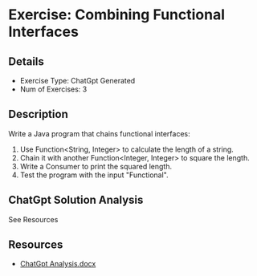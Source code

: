 # Exercise: Combining Functional Interfaces

## Details
- Exercise Type: ChatGpt Generated
- Num of Exercises: 3

## Description
Write a Java program that chains functional interfaces:
1. Use Function<String, Integer> to calculate the length of a string.
2. Chain it with another Function<Integer, Integer> to square the length.
3. Write a Consumer<Integer> to print the squared length.
4. Test the program with the input "Functional".

## ChatGpt Solution Analysis
See Resources

## Resources
- [ChatGpt Analysis.docx](resources/ChatGpt%20Analysis.docx)